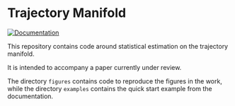 # Trajectory Manifold

[![Documentation](https://img.shields.io/badge/Documentation-Main-darkgreen)](https://www.helmuthnaumer.com/trajectory_manifold/)

This repository contains code around statistical estimation on the trajectory manifold.

It is intended to accompany a paper currently under review.

The directory `figures` contains code to reproduce the figures in the work, while the directory `examples` contains the quick start example from the documentation.
